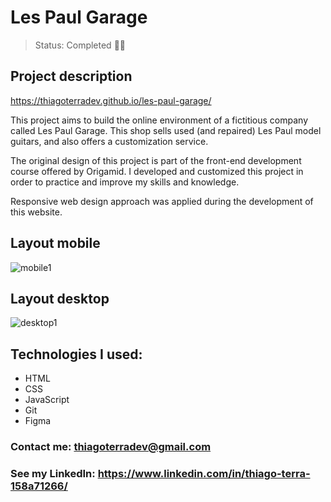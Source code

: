 # Les Paul Garage

> Status: Completed 🤘🏽

## Project description

https://thiagoterradev.github.io/les-paul-garage/

This project aims to build the online environment of a fictitious company called Les Paul Garage. This shop sells used (and repaired) Les Paul model guitars, and also offers a customization service.

The original design of this project is part of the front-end development course offered by Origamid. I developed and customized this project in order to practice and improve my skills and knowledge. 

Responsive web design approach was applied during the development of this website.

## Layout mobile

![mobile1](https://user-images.githubusercontent.com/125769752/227307902-b8cd4a67-c744-4a46-8d46-28480bd94098.png)

## Layout desktop

![desktop1](https://user-images.githubusercontent.com/125769752/227311869-e630b64a-23ef-41fa-8bbf-1ebb6c75dcd1.png)

## Technologies I used:

* HTML
* CSS
* JavaScript
* Git
* Figma

### Contact me: thiagoterradev@gmail.com
### See my LinkedIn: https://www.linkedin.com/in/thiago-terra-158a71266/
